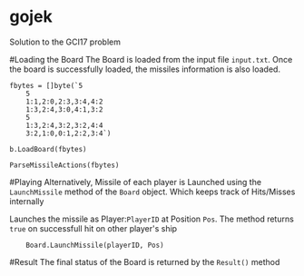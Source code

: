 # gojek
Solution to the GCI17 problem


#Loading the Board
The Board is loaded from the input file `input.txt`. Once the board is successfully loaded, the missiles information is also loaded.
```
fbytes = []byte(`5
	5
	1:1,2:0,2:3,3:4,4:2
	1:3,2:4,3:0,4:1,3:2
	5
	1:3,2:4,3:2,3:2,4:4
	3:2,1:0,0:1,2:2,3:4`)
  
b.LoadBoard(fbytes)

ParseMissileActions(fbytes)
```
#Playing
Alternatively, Missile of each player is Launched using the `LaunchMissile` method of the `Board` object. Which keeps track of Hits/Misses internally

Launches the missile as Player:`PlayerID` at Position `Pos`. The method returns `true` on successfull hit on other player's ship
```
	Board.LaunchMissile(playerID, Pos)
```
#Result
The final status of the Board is returned by the `Result()` method
